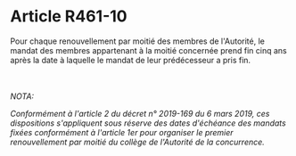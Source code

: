 # Article R461-10

<p>Pour chaque renouvellement par moitié des membres de l'Autorité, le mandat des membres appartenant à la moitié concernée prend fin cinq ans après la date à laquelle le mandat de leur prédécesseur a pris fin.</p><br/><br/><i>NOTA:<p>Conformément à l'article 2 du décret n° 2019-169 du 6 mars 2019, ces dispositions s'appliquent sous réserve des dates d'échéance des mandats fixées conformément à l'article 1er pour organiser le premier renouvellement par moitié du collège de l'Autorité de la concurrence.</p></i>